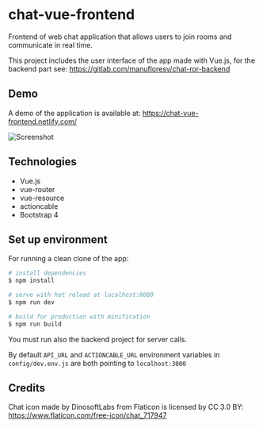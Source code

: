 # chat-vue-frontend

Frontend of web chat application that allows users to join rooms and communicate in real time.

This project includes the user interface of the app made with Vue.js, for the backend part see: https://gitlab.com/manufloresv/chat-ror-backend

## Demo

A demo of the application is available at: https://chat-vue-frontend.netlify.com/

![Screenshot](https://i.imgur.com/8st8SOS.png)

## Technologies

* Vue.js
* vue-router
* vue-resource
* actioncable
* Bootstrap 4

## Set up environment

For running a clean clone of the app:

``` bash
# install dependencies
$ npm install

# serve with hot reload at localhost:8080
$ npm run dev

# build for production with minification
$ npm run build

```
You must run also the backend project for server calls.

By default `API_URL` and `ACTIONCABLE_URL` environment variables in `config/dev.env.js` are both pointing to `localhost:3000`

## Credits

Chat icon made by DinosoftLabs from Flaticon is licensed by CC 3.0 BY: https://www.flaticon.com/free-icon/chat_717947
